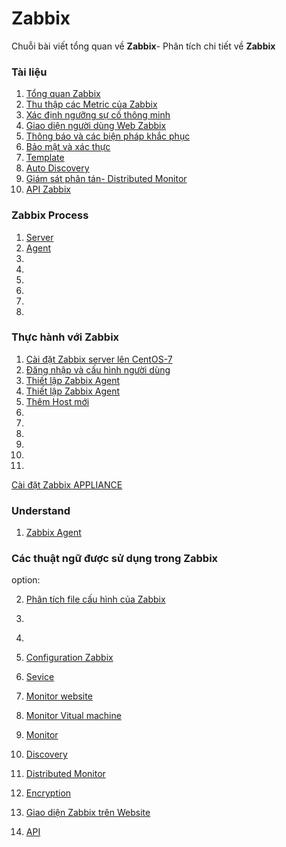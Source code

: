 # Zabbix
Chuỗi bài viết tổng quan về **Zabbix**- Phân tích chi tiết về **Zabbix**

### Tài liệu
1. [Tổng quan Zabbix](Zabbix/overview1.md)
2. [Thu thập các Metric của Zabbix](Zabbix/zabbixagent.md)
3. [Xác định ngưỡng sự cố thông minh](Zabbix/thresholds.md)
4. [Giao diện người dùng Web Zabbix](/Zabbix/guizabbix.md)
5. [Thông báo và các biện pháp khắc phục](Zabbix/notification.md)
6. [Bảo mật và xác thực](Zabbix/security&authentication.md)
7. [Template](Zabbix/template.md)
8. [Auto Discovery](Zabbix/discovery.md)
9. [Giám sát phân tán- Distributed Monitor](Zabbix/Distributed.md)
10. [API Zabbix](Zabbix/API.md)
### Zabbix Process 
1. [Server](process/server.md)
1. [Agent](process/agent.md)
1. []()
1. []()
1. []()
1. []()
1. []()
1. []()

### Thực hành với Zabbix
1. [Cài đặt Zabbix server lên CentOS-7](thuchanh/installzabbix-cent0S7.md)
2. [Đăng nhập và cấu hình người dùng](Quickstart/login&user.md)
2. [Thiết lập Zabbix Agent](thuchanh/installzabbix.md)
2. [Thiết lập Zabbix Agent](Quickstart/add-new-host.md)
2. [Thêm Host mới](Quickstart/)
2. []()
2. []()
2. []()
2. []()
2. []()
2. []()

[Cài đặt Zabbix APPLIANCE](APPLIANCE/setup.md)

### Understand
1. [Zabbix Agent](Zabbix/active&passive.md)
### Các thuật ngữ được sử dụng trong Zabbix
option:

2. [Phân tích file cấu hình của Zabbix](thuchanh/note/paramater.md)
2. []()
2. []()


2. [Configuration Zabbix]()
2. [Sevice]()
2. [Monitor website]()
2. [Monitor Vitual machine]()
2. [Monitor ]()
2. [Discovery]()
2. [Distributed Monitor]()
2. [Encryption]()
2. [Giao diện Zabbix trên Website]()
2. [API]()

